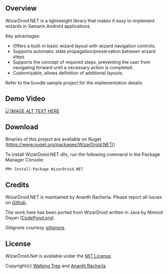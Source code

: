 Overview
--------

WizarDroid.NET is a lightweight library that makes it easy to implement wizards in Xamarin.Android applications.

Key advantages:

* Offers a built-in basic wizard layout with wizard navigation controls.
* Supports automatic state propagation/preservation between wizard steps
* Supports the concept of required steps, preventing the user from navigating forward until a necessary action is completed.
* Customizable, allows definition of additional layouts.

Refer to the bundle sample project for the implementation details.

Demo Video
----------
[![IMAGE ALT TEXT HERE](http://img.youtube.com/vi/GmEAbS43CGI/0.jpg)](https://www.youtube.com/watch?v=GmEAbS43CGI)

Download
----------
Binaries of this project are available on Nuget (https://www.nuget.org/packages/WizarDroid.NET/)

To install WizarDroid.NET dlls, run the following command in the Package Manager Console:

```
PM> Install-Package WizarDroid.NET
```

Credits
-------

WizarDroid.NET is maintained by Ananth Racherla. Please report all issues on [Github](https://github.com/walkingtree/WizarDroid.Net/issues).

The work here has been ported from  WizarDroid written in Java by Nimrod Dayan ([CodePond.org](http://www.codepond.org)).

Gitignore courtesy [gitignore](https://github.com/github/gitignore).

License
-------

WizarDroid.Net is available under the [MIT License](https://github.com/walkingtree/WizarDroid.Net/blob/master/license).

Copyright(c) [Walking Tree](http://walkingtree.in) and [Ananth Racherla](https://github.com/ananth-racherla)
